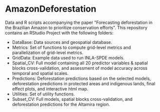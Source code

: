 # AmazonDeforestation
Data and R scripts accompanying the paper "Forecasting deforestation in the Brazilian Amazon to prioritize conservation efforts". This repository contains an RStudio Project with the following folders:

- DataBase: Data sources and geospatial database.
- Metrics: Set of functions to compute grid-level metrics and parallelization of grid-level metrics.
- GridData: Example data used to run INLA-SPDE models.
- Spatial_CV: Full model containing all 20 predictor variables & spatial blocks cross-validation, and assessment of model accuracy across temporal and spatial scales.
- Predictions: Deforestation predictions based on the selected models, deforestation predictions in protected areas and indigenous lands, final effect plots, and interactive html map.
- Utilities: Set of utility functions.
- Subset_CV: Full models, spatial blocks cross-validation, and deforestation predictions for the Altamira region.
